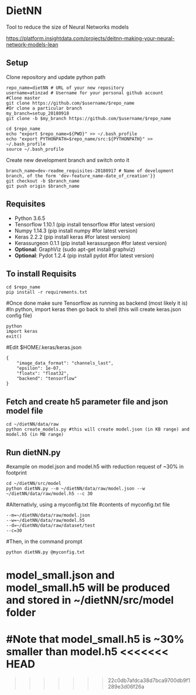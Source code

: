 # DietNN
Tool to reduce the size of Neural Networks models

https://platform.insightdata.com/projects/deitnn-making-your-neural-network-models-lean

## Setup
Clone repository and update python path
```
repo_name=dietNN # URL of your new repository
username=atinzad # Username for your personal github account
#Clone master
git clone https://github.com/$username/$repo_name
#Or clone a particular branch
my_branch=setup_20180918
git clone -b $my_branch https://github.com/$username/$repo_name

cd $repo_name
echo "export $repo_name=${PWD}" >> ~/.bash_profile
echo "export PYTHONPATH=$repo_name/src:${PYTHONPATH}" >> ~/.bash_profile
source ~/.bash_profile
```
Create new development branch and switch onto it
```
branch_name=dev-readme_requisites-20180917 # Name of development branch, of the form 'dev-feature_name-date_of_creation'}}
git checkout -b $branch_name
git push origin $branch_name
```

## Requisites
- Python 3.6.5
- Tensorflow 1.10.1 (pip install tensorflow #for latest version)
- Numpy 1.14.3 (pip install numpy #for latest version)
- Keras 2.2.2 (pip install keras #for latest version)
- Kerassurgeon 0.1.1 (pip install kerassurgeon #for latest version)
- **Optional**: GraphViz (sudo apt-get install graphviz)
- **Optional**: Pydot 1.2.4 (pip install pydot #for latest version)


## To install Requisits
```
cd $repo_name
pip install -r requirements.txt
```
#Once done make sure Tensorflow as running as backend (most likely it is)
#In python, import keras then go back to shell (this will create keras.json config file)
```
python
import keras
exit()
```

#Edit $HOME/.keras/keras.json
```
{
    "image_data_format": "channels_last",
    "epsilon": 1e-07,
    "floatx": "float32",
    "backend": "tensorflow"
}

```

## Fetch and create h5 parameter file and json model file
```
cd ~/dietNN/data/raw
python create_models.py #this will create model.json (in KB range) and model.h5 (in MB range)
```

## Run dietNN.py
#example on model.json and model.h5 with reduction request of ~30% in footprint
```
cd ~/dietNN/src/model
python dietNN.py --m ~/dietNN/data/raw/model.json --w ~/dietNN/data/raw/model.h5 --c 30
```

#Alternativly, using a myconfig.txt file
#contents of myconfig.txt file
```
--m=~/dietNN/data/raw/model.json
--w=~/dietNN/data/raw/model.h5
--d=~/dietNN/data/raw/dataset/test
--c=30
```

#Then, in the command prompt
```
python dietNN.py @myconfig.txt
```
# model_small.json and model_small.h5 will be produced and stored in ~/dietNN/src/model folder
#Note that model_small.h5 is ~30% smaller than model.h5
<<<<<<< HEAD
=======

>>>>>>> 22c0db7afdca38d7bca9700db9f1289e3d06f26a

